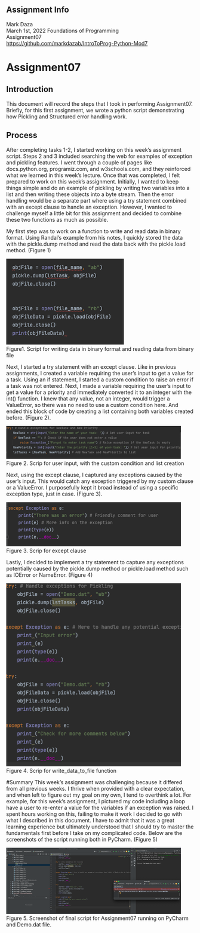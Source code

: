 ## Assignment Info
Mark Daza   
March 1st, 2022 
Foundations of Programming  
Assignment07  
https://github.com/markdazab/IntroToProg-Python-Mod7

# Assignment07

## Introduction
This document will record the steps that I took in performing Assignment07. Briefly, for this first assignment, 
we wrote a python script demonstrating how Pickling and Structured error handling work.  

## Process
After completing tasks 1-2, I started working on this week’s assignment script. Steps 2 and 3 included searching the web for examples
of exception and pickling features. I went through a couple of pages like docs.python.org, programiz.com, and w3schools.com, and they 
reinforced what we learned in this week’s lecture. Once that was completed, I felt prepared to work on this week’s assignment. Initially, 
I wanted to keep things simple and do an example of pickling by writing two variables into a list and then writing these objects into a byte stream. 
Then the error handling would be a separate part where using a try statement combined with an except clause to handle an exception. 
However, I wanted to challenge myself a little bit for this assignment and decided to combine these two functions as much as possible. 

My first step was to work on a function to write and read data in binary format. Using Randal’s example from his notes, I quickly stored the data with 
the pickle.dump method and read the data back with the pickle.load method. (Figure 1)

![Figure 1](https://github.com/markdazab/IntroToProg-Python-Mod7/blob/main/Figures/Figure1.png "Figure1")  
Figure1. Script for writing data in binary format and reading data from binary file

Next, I started a try statement with an except clause. Like in previous assignments, I created a variable requiring the user’s input to get a value 
for a task. Using an if statement, I started a custom condition to raise an error if a task was not entered. Next, I made a variable requiring the 
user’s input to get a value for a priority and immediately converted it to an integer with the int() function. I knew that any value, not an integer, 
would trigger a ValueError, so there was no need to use a custom condition here. And ended this block of code by creating a list containing both variables 
created before. (Figure 2). 

![Figure 2](https://github.com/markdazab/IntroToProg-Python-Mod7/blob/main/Figures/Figure2.png "Figure2")  
Figure 2. Scrip for user input, with the custom condition and list creation

Next, using the except clause, I captured any exceptions caused by the user’s input. This would catch any exception triggered by my custom clause or a 
ValueError. I purposefully kept it broad instead of using a specific exception type, just in case. (Figure 3). 

![Figure 3](https://github.com/markdazab/IntroToProg-Python-Mod7/blob/main/Figures/Figure3.png "Figure3")  
Figure 3. Scrip for except clause

Lastly, I decided to implement a try statement to capture any exceptions potentially caused by the pickle.dump method or pickle.load method such as  IOError
or NameError. (Figure 4)

![Figure 4](https://github.com/markdazab/IntroToProg-Python-Mod7/blob/main/Figures/Figure4.png "Figure4")  
Figure 4. Scrip for write_data_to_file function

#Summary
This week’s assignment was challenging because it differed from all previous weeks. I thrive when provided with a clear expectation, and when left to figure
out my goal on my own, I tend to overthink a lot. For example, for this week’s assignment, I pictured my code including a loop have a user to re-enter a 
value for the variables if an exception was raised. I spent hours working on this, failing to make it work I decided to go with what I described in this 
document. I have to admit that it was a great learning experience but ultimately understood that I should try to master the fundamentals first before I 
take on my complicated code. Below are the screenshots of the script running both in PyCharm. (Figure 5)

![Figure 5](https://github.com/markdazab/IntroToProg-Python-Mod7/blob/main/Figures/Figure5.png "Figure5")  
Figure 5. Screenshot of final script for Assignment07 running on PyCharm and Demo.dat file.
